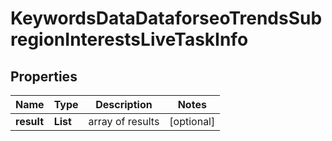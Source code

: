 # KeywordsDataDataforseoTrendsSubregionInterestsLiveTaskInfo


## Properties

| Name | Type | Description | Notes |
|------------ | ------------- | ------------- | -------------|
**result** | **List<KeywordsDataDataforseoTrendsSubregionInterestsLiveResultInfo>** | array of results |[optional]|
